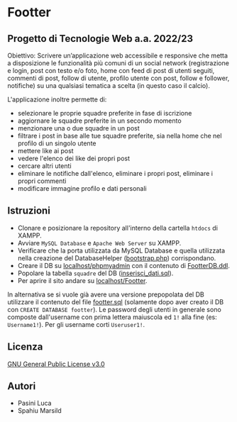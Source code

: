 # Footter
## Progetto di Tecnologie Web a.a. 2022/23
Obiettivo: Scrivere un’applicazione web accessibile e responsive che metta a disposizione le funzionalità più comuni di un social network (registrazione e login, post con testo e/o foto, home con feed di post di utenti seguiti, commenti di post, follow di utente, profilo utente con post, follow e follower, notifiche) su una qualsiasi tematica a scelta (in questo caso il calcio).

L'applicazione inoltre permette di:
* selezionare le proprie squadre preferite in fase di iscrizione
* aggiornare le squadre preferite in un secondo momento
* menzionare una o due squadre in un post
* filtrare i post in base alle tue squadre preferite, sia nella home che nel profilo di un singolo utente
* mettere like ai post
* vedere l'elenco dei like dei propri post
* cercare altri utenti
* eliminare le notifiche dall'elenco, eliminare i propri post, eliminare i propri commenti
* modificare immagine profilo e dati personali

## Istruzioni
* Clonare e posizionare la repository all'interno della cartella `htdocs` di XAMPP.
* Avviare `MySQL Database` e `Apache Web Server` su XAMPP.
* Verificare che la porta utilizzata da MySQL Database e quella utilizzata nella creazione del DatabaseHelper ([bootstrap.php](https://github.com/marsild/Footter/blob/main/bootstrap.php)) corrispondano.
* Creare il DB su [localhost/phpmyadmin](http://localhost/phpmyadmin/) con il contenuto di [FootterDB.ddl](https://github.com/marsild/Footter/blob/main/db/FootterDB.ddl).
* Popolare la tabella `squadre` del DB ([inserisci_dati.sql](https://github.com/marsild/Footter/blob/main/db/inserisci_dati.sql)).
* Per aprire il sito andare su [localhost/Footter](http://localhost/Footter/index.php).

In alternativa se si vuole già avere una versione prepopolata del DB utilizzare il contenuto del file [footter.sql](https://github.com/marsild/Footter/blob/main/db/footter.sql) (solamente dopo aver creato il DB con `CREATE DATABASE footter`). Le password degli utenti in generale sono composte dall'username con prima lettera maiuscola ed `1!` alla fine (es: `Username1!`). Per gli username corti `Useruser1!`.
## Licenza
[GNU General Public License v3.0](https://github.com/marsild/Footter/blob/main/LICENSE)

## Autori
* Pasini Luca
* Spahiu Marsild

